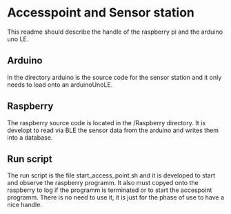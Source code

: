 # Accesspoint and Sensor station

This readme should describe the handle of the raspberry pi and the arduino uno LE.
## Arduino
In the directory arduino is the source code for the sensor station and it only needs to load onto an arduinoUnoLE. 

## Raspberry
The raspberry source code is located in the /Raspberry directory. It is developt to read via BLE the sensor data from the arduino and writes them into a database.

## Run script
The run script is the file start_access_point.sh and it is developed to start and observe the raspberry programm. 
It also must copyed onto the raspberry to log if the programm is terminated or to start the accespoint programm.
There is no need to use it, it is just for the phase of use to have a nice handle. 